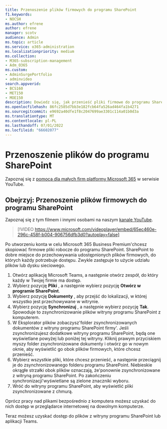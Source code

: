 ```yaml
---
title: Przenoszenie plików firmowych do programu SharePoint
f1.keywords:
- NOCSH
ms.author: efrene
author: efrene
manager: scotv
audience: Admin
ms.topic: article
ms.service: o365-administration
ms.localizationpriority: medium
ms.collection:
- M365-subscription-management
- Adm_O365
ms.custom:
- AdminSurgePortfolio
- adminvideo
search.appverid:
- BCS160
- MET150
- MOE150
description: Dowiedz się, jak przenieść pliki firmowe do programu SharePoint.
ms.openlocfilehash: 86fc2585d7bb3e182fcb64fa526ad464fa1b4271
ms.sourcegitcommit: e9692a40dfe1f8c2047699ae3301c114a01b0d3a
ms.translationtype: MT
ms.contentlocale: pl-PL
ms.lasthandoff: 07/01/2022
ms.locfileid: "66602077"
---
```

# <a name="move-files-to-sharepoint"></a>Przenoszenie plików do programu SharePoint

Zapoznaj się z [pomocą dla małych firm platformy Microsoft 365](https://go.microsoft.com/fwlink/?linkid=2197659) w serwisie YouTube.

## <a name="watch-move-company-files-to-sharepoint"></a>Obejrzyj: Przenoszenie plików firmowych do programu SharePoint

Zapoznaj się z tym filmem i innymi osobami na naszym [kanale YouTube](https://go.microsoft.com/fwlink/?linkid=2198210).

> [!VIDEO https://www.microsoft.com/videoplayer/embed/65ec460e-296c-458f-b004-906756dfb3d0?autoplay=false]

Po utworzeniu konta w celu Microsoft 365 Business Premium&#39;chcesz skopiować firmowe pliki robocze do programu SharePoint. SharePoint to dobre miejsce do przechowywania udostępnionych plików firmowych, do których każdy potrzebuje dostępu. Zwykle zastępuje to użycie udziału plików lub dysku sieciowego.

1. Otwórz aplikację Microsoft Teams, a następnie otwórz zespół, do który każdy w Twojej firmie ma dostęp.
2. Wybierz pozycję  **Pliki** , a następnie wybierz pozycję  **Otwórz w programie SharePoint**.
3. Wybierz pozycję  **Dokumenty** , aby przejść do lokalizacji, w której wszystko jest przechowywane w witrynie.
4. Wybierz pozycję  **Synchronizuj** , a następnie wybierz pozycję  **Tak**. Spowoduje to zsynchronizowanie plików witryny programu SharePoint z komputerem.
5. W Eksplorator plików zobaczysz&#39;folder zsynchronizowanych dokumentów z witryny programu SharePoint firmy&#39;. Jeśli zsynchronizujesz dodatkowe witryny programu SharePoint, będą one wyświetlane powyżej lub poniżej tej witryny. Kliknij prawym przyciskiem myszy folder zsynchronizowane dokumenty i otwórz go w nowym oknie, aby wyświetlić go obok plików firmowych, które chcesz przenieść.
6. Wybierz wszystkie pliki, które chcesz przenieść, a następnie przeciągnij je do zsynchronizowanego folderu programu SharePoint. Niebieskie okrągłe strzałki obok plików oznaczają, że&#39;ponownie zsynchronizowane z witryną programu SharePoint. Po zakończeniu synchronizacji&#39;wyświetlane są zielone znaczniki wyboru.
7. Wróć do witryny programu SharePoint, aby wyświetlić pliki zsynchronizowane z chmurą.

Oprócz pracy nad plikami bezpośrednio z komputera możesz uzyskać do nich dostęp w przeglądarce internetowej na dowolnym komputerze.

Teraz możesz uzyskać dostęp do plików z witryny programu SharePoint lub aplikacji Teams.